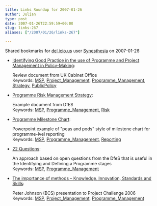 ```yaml
---
title: Links Roundup for 2007-01-26
author: Julian
type: post
date: 2007-01-26T22:59:59+00:00
slug: links-267 
aliases: ["/2007/01/26/links-267"]

---
```

Shared bookmarks for [del.icio.us][1] user  [Synesthesia][2] on 2007-01-26

  * [Identifying Good Practice in the use of Programme and Project Management in Policy-Making][3]:
  
    Review document from UK Cabinet Office   
    Keywords: [MSP][4], [Project_Management][5], [Programme_Management][6], [Strategy][7], [PublicPolicy][8]
  * [Programme Risk Management Strategy][9]:
  
    Example document from DfES   
    Keywords: [MSP][4], [Programme_Management][6], [Risk][10]
  * [Programme Milestone Chart][11]:
  
    Powerpoint example of "peas and pods" style of milestone chart for programme-lvel reporting   
    Keywords: [MSP][4], [Programme_Management][6], [Reporting][12]
  * [22 Questions][13]:
  
    An approach based on open questions from the DfeS that is useful in the Identifying and Defining a Programme stages   
    Keywords: [MSP][4], [Programme_Management][6]
  * [The importance of methods &#8211; Knowledge, Innovation, Standards and Skills][14]:
  
    Peter Johnson (BCS) presentation to Project Challenge 2006   
    Keywords: [MSP][4], [Project_Management][5], [Programme_Management][6]

 [1]: https://del.icio.us/
 [2]: https://del.icio.us/synesthesia
 [3]: https://www.policyhub.gov.uk/docs/IPPD%20GP%20v.61.pdf "https://www.policyhub.gov.uk/docs/IPPD%20GP%20v.61.pdf"
 [4]: https://del.icio.us/synesthesia/MSP
 [5]: https://del.icio.us/synesthesia/Project_Management
 [6]: https://del.icio.us/synesthesia/Programme_Management
 [7]: https://del.icio.us/synesthesia/Strategy
 [8]: https://del.icio.us/synesthesia/PublicPolicy
 [9]: https://www.dfes.gov.uk/ppm/uploads/docs/Risks%20-%20Risk%20Management%20Strategy%20-%20Example%20May%202004.doc "https://www.dfes.gov.uk/ppm/uploads/docs/Risks%20-%20Risk%20Management%20Strategy%20-%20Example%20May%202004.doc"
 [10]: https://del.icio.us/synesthesia/Risk
 [11]: https://www.dfes.gov.uk/ppm/uploads/docs/Peas%20and%20Pods%20(Programme%20Milestone%20Chart)%20-%20example%20June%202004.ppt "https://www.dfes.gov.uk/ppm/uploads/docs/Peas%20and%20Pods%20(Programme%20Milestone%20Chart)%20-%20example%20June%202004.ppt"
 [12]: https://del.icio.us/synesthesia/Reporting
 [13]: https://www.dfes.gov.uk/ppm/index.cfm?fuseaction=content.view&CategoryID=29&ContentID=102&killcache=1&SiteID=1 "https://www.dfes.gov.uk/ppm/index.cfm?fuseaction=content.view&CategoryID=29&ContentID=102&killcache=1&SiteID=1"
 [14]: https://www.orsoc.org.uk/region/study/infor/PeterJohnson20060405V1.ppt "https://www.orsoc.org.uk/region/study/infor/PeterJohnson20060405V1.ppt"